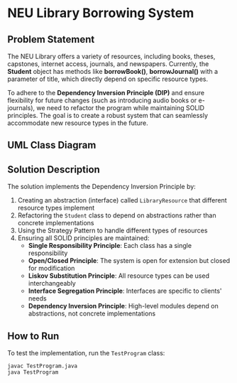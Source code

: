 # NEU Library Borrowing System

## Problem Statement

The NEU Library offers a variety of resources, including books, theses, capstones, internet access, journals, and newspapers. Currently, the **Student** object has methods like **borrowBook()**, **borrowJournal()** with a parameter of title, which directly depend on specific resource types.

To adhere to the **Dependency Inversion Principle (DIP)** and ensure flexibility for future changes (such as introducing audio books or e-journals), we need to refactor the program while maintaining SOLID principles. The goal is to create a robust system that can seamlessly accommodate new resource types in the future.

## UML Class Diagram

<!-- Insert your UML diagram here -->

## Solution Description

The solution implements the Dependency Inversion Principle by:

1. Creating an abstraction (interface) called `LibraryResource` that different resource types implement
2. Refactoring the `Student` class to depend on abstractions rather than concrete implementations
3. Using the Strategy Pattern to handle different types of resources
4. Ensuring all SOLID principles are maintained:
   - **Single Responsibility Principle**: Each class has a single responsibility
   - **Open/Closed Principle**: The system is open for extension but closed for modification
   - **Liskov Substitution Principle**: All resource types can be used interchangeably
   - **Interface Segregation Principle**: Interfaces are specific to clients' needs
   - **Dependency Inversion Principle**: High-level modules depend on abstractions, not concrete implementations

## How to Run

To test the implementation, run the `TestProgram` class:

```
javac TestProgram.java
java TestProgram
```

<!-- ## Future Extensions

The system is designed to easily accommodate new resource types:
- Simply create a new class implementing the `LibraryResource` interface
- No changes are needed to the `Student` class or other existing code -->